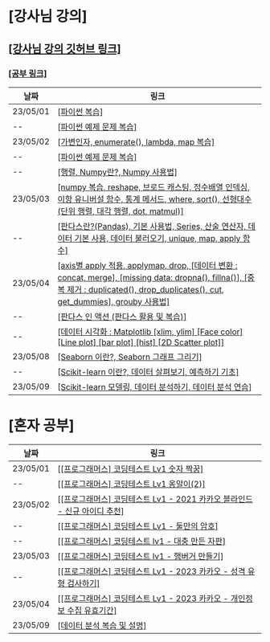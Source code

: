 # [강사님 강의]
## [[강사님 강의 깃허브 링크]](https://github.com/Youngpyoryu/Lecture_Note)
### [[공부 링크]](https://colab.research.google.com/drive/1ui5VjU3VbQ0D6SbgruuEm759wqgNFdWN?usp=sharing#scrollTo=eQ2VaGg1nBXo)
날짜  | 링크
-----|-----
23/05/01 | [[파이썬 복습]](https://colab.research.google.com/drive/1uWCNGjreqA5nJTS1hNPtLL6WC1-MQ8BZ?usp=sharing)
--       | [[파이썬 예제 문제 복습]](https://colab.research.google.com/drive/13mYOoE3zx-RdribVoGDUXtCb1Wo6n2pn?usp=sharing)
23/05/02 | [[가변인자, enumerate(), lambda, map 복습]](https://colab.research.google.com/drive/1LTjACyhi0tK0eGXU1BTlFTH1njYC63bi?usp=sharing)
--      | [[파이썬 예제 문제 복습]](https://colab.research.google.com/drive/1ZbBwUsq7q-cVd_uesOAPWrkBL9ETLb0x?usp=sharing)
--      | [[행렬, Numpy란?, Numpy 사용법]](https://colab.research.google.com/drive/1bi6TQPAIg834Qmu80StrxB7Tr6deqtDP?usp=sharing)
23/05/03 | [[numpy 복습, reshape, 브로드 캐스팅, 정수배열 인덱싱, 이항 유니버설 함수, 통계 메서드, where, sort(), 선형대수(단위 행렬, 대각 행렬, dot, matmul)]](https://colab.research.google.com/drive/1niEGuMLl4A8aatmWFWp4uZOteTxVZQal?usp=sharing)
--       | [[판다스란?(Pandas), 기본 사용법, Series, 산술 연산자, 데이터 기본 사용, 데이터 불러오기, unique, map, apply 함수]](https://colab.research.google.com/drive/1Que7o1zav08vG2DuxwttyOY_N0zQlS3J?usp=sharing)
23/05/04 | [[axis별 apply 적용, applymap, drop, [데이터 변환 : concat, merge], [missing data: dropna(), fillna()], [중복 제거 : duplicated(), drop_duplicates(), cut, get_dummies], grouby 사용법]](https://colab.research.google.com/drive/17jjXzXLQzv6_aILaR_LcoKP2RJxV2n2W?usp=sharing)
--       | [[판다스 인 액션 (판다스 활용 및 복습)]](https://colab.research.google.com/drive/1_pFiDk_8MHodEQp2dyaEzu8_zZwkpf6I?usp=sharing)
--       | [[데이터 시각화 : Matplotlib [xlim, ylim] [Face color] [Line plot] [bar plot] [hist] [2D Scatter plot]]](https://colab.research.google.com/drive/1wxriXzt0yioq4Axs2wkJV_rAq6yjyljP?usp=sharing)
23/05/08 | [[Seaborn 이란?, Seaborn 그래프 그리기]](https://colab.research.google.com/drive/1jC7B2J1VYan_Z1bPLGtuPZKEA0arVkhY?usp=sharing)
--       | [[Scikit-learn 이란?, 데이터 살펴보기, 예측하기 기초]](https://colab.research.google.com/drive/1Gu8CVMlZjZ-hqhcLLrh9MYTd_fGJkr9O?usp=sharing)
23/05/09 | [[Scikit-learn 모델링, 데이터 분석하기, 데이터 분석 연습]](https://colab.research.google.com/drive/1nT_ctCSQZ_K21OSMhPuqDyKRlotIP8rO?usp=sharing)

# [혼자 공부]
날짜 | 링크
----|----
23/05/01 | [[[프로그래머스] 코딩테스트 Lv1 숫자 짝꿍]](https://velog.io/@wonjun12/%ED%94%84%EB%A1%9C%EA%B7%B8%EB%9E%98%EB%A8%B8%EC%8A%A4-230428-Python-%EC%BD%94%EB%94%A9%ED%85%8C%EC%8A%A4%ED%8A%B8-Lv1-%EC%88%AB%EC%9E%90-%EC%A7%9D%EA%BF%8D)
--       | [[[프로그래머스] 코딩테스트 Lv1 옹알이(2)]](https://velog.io/@wonjun12/%ED%94%84%EB%A1%9C%EA%B7%B8%EB%9E%98%EB%A8%B8%EC%8A%A4-230428-Python-%EC%BD%94%EB%94%A9%ED%85%8C%EC%8A%A4%ED%8A%B8-Lv1-%EC%98%B9%EC%95%8C%EC%9D%B42)
23/05/02 | [[[프로그래머스] 코딩테스트 Lv1 - 2021 카카오 블라인드 - 신규 아이디 추천]](https://velog.io/@wonjun12/%ED%94%84%EB%A1%9C%EA%B7%B8%EB%9E%98%EB%A8%B8%EC%8A%A4-230502-Python-Lv1-2021-%EC%B9%B4%EC%B9%B4%EC%98%A4-%EB%B8%94%EB%9D%BC%EC%9D%B8%EB%93%9C-%EC%8B%A0%EA%B7%9C-%EC%95%84%EC%9D%B4%EB%94%94-%EC%B6%94%EC%B2%9C)
--       | [[[프로그래머스] 코딩테스트 Lv1 - 둘만의 암호]](https://velog.io/@wonjun12/%ED%94%84%EB%A1%9C%EA%B7%B8%EB%9E%98%EB%A8%B8%EC%8A%A4-230502-Python-%EC%BD%94%EB%94%A9%ED%85%8C%EC%8A%A4%ED%8A%B8-Lv1-%EB%91%98%EB%A7%8C%EC%9D%98-%EC%95%94%ED%98%B8)
--       | [[[프로그래머스] 코딩테스트 lv1 - 대충 만든 자판]](https://velog.io/@wonjun12/%ED%94%84%EB%A1%9C%EA%B7%B8%EB%9E%98%EB%A8%B8%EC%8A%A4-230502-Python-%EC%BD%94%EB%94%A9%ED%85%8C%EC%8A%A4%ED%8A%B8-Lv1-%EB%8C%80%EC%B6%A9-%EB%A7%8C%EB%93%A0-%EC%9E%90%ED%8C%90)
23/05/03 | [[[프로그래머스] 코딩테스트 lv1 - 햄버거 만들기]](https://velog.io/@wonjun12/%ED%94%84%EB%A1%9C%EA%B7%B8%EB%9E%98%EB%A8%B8%EC%8A%A4-230503-Python-%EC%BD%94%EB%94%A9%ED%85%8C%EC%8A%A4%ED%8A%B8-Lv1-%ED%96%84%EB%B2%84%EA%B1%B0-%EB%A7%8C%EB%93%A4%EA%B8%B0-qjbciceh)
--       | [[[프로그래머스] 코딩테스트 Lv1 - 2023 카카오 - 성격 유형 검사하기]](https://velog.io/@wonjun12/%ED%94%84%EB%A1%9C%EA%B7%B8%EB%9E%98%EB%A8%B8%EC%8A%A4-230503-Python-%EC%BD%94%EB%94%A9%ED%85%8C%EC%8A%A4%ED%8A%B8-Lv1-2023-%EC%B9%B4%EC%B9%B4%EC%98%A4-%EC%84%B1%EA%B2%A9-%EC%9C%A0%ED%98%95-%EA%B2%80%EC%82%AC%ED%95%98%EA%B8%B0)
23/05/04 | [[[프로그래머스] 코딩테스트 Lv1 - 2023 카카오 - 개인정보 수집 유효기간]](https://velog.io/@wonjun12/%ED%94%84%EB%A1%9C%EA%B7%B8%EB%9E%98%EB%A8%B8%EC%8A%A4-230504-Python-%EC%BD%94%EB%94%A9%ED%85%8C%EC%8A%A4%ED%8A%B8-Lv1-2023-%EC%B9%B4%EC%B9%B4%EC%98%A4-%EA%B0%9C%EC%9D%B8-%EC%A0%95%EB%B3%B4-%EC%88%98%EC%A7%91-%EC%9C%A0%ED%9A%A8%EA%B8%B0%EA%B0%84)
23/05/09 | [[데이터 분석 복습 및 설명]](https://colab.research.google.com/drive/1MBx2_UPGpuWoETw5pBAvqw1FzA4sP6Ou?usp=sharing)
